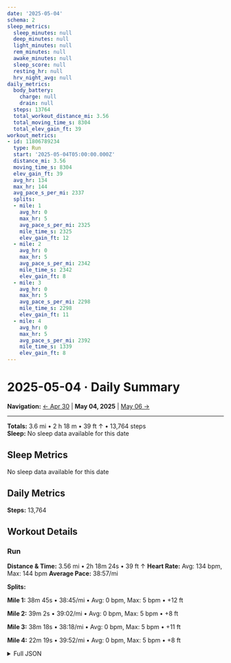 ```yaml
---
date: '2025-05-04'
schema: 2
sleep_metrics:
  sleep_minutes: null
  deep_minutes: null
  light_minutes: null
  rem_minutes: null
  awake_minutes: null
  sleep_score: null
  resting_hr: null
  hrv_night_avg: null
daily_metrics:
  body_battery:
    charge: null
    drain: null
  steps: 13764
  total_workout_distance_mi: 3.56
  total_moving_time_s: 8304
  total_elev_gain_ft: 39
workout_metrics:
- id: 11806789234
  type: Run
  start: '2025-05-04T05:00:00.000Z'
  distance_mi: 3.56
  moving_time_s: 8304
  elev_gain_ft: 39
  avg_hr: 134
  max_hr: 144
  avg_pace_s_per_mi: 2337
  splits:
  - mile: 1
    avg_hr: 0
    max_hr: 5
    avg_pace_s_per_mi: 2325
    mile_time_s: 2325
    elev_gain_ft: 12
  - mile: 2
    avg_hr: 0
    max_hr: 5
    avg_pace_s_per_mi: 2342
    mile_time_s: 2342
    elev_gain_ft: 8
  - mile: 3
    avg_hr: 0
    max_hr: 5
    avg_pace_s_per_mi: 2298
    mile_time_s: 2298
    elev_gain_ft: 11
  - mile: 4
    avg_hr: 0
    max_hr: 5
    avg_pace_s_per_mi: 2392
    mile_time_s: 1339
    elev_gain_ft: 8
---
```

# 2025-05-04 · Daily Summary

**Navigation:** [← Apr 30](../04/30) | **May 04, 2025** | [May 06 →](06)

---
**Totals:** 3.6 mi • 2 h 18 m • 39 ft ↑ • 13,764 steps  
**Sleep:** No sleep data available for this date

## Sleep Metrics
No sleep data available for this date

## Daily Metrics
**Steps:** 13,764

## Workout Details
### Run
**Distance & Time:** 3.56 mi • 2h 18m 24s • 39 ft ↑
**Heart Rate:** Avg: 134 bpm, Max: 144 bpm
**Average Pace:** 38:57/mi

**Splits:**

**Mile 1:** 38m 45s • 38:45/mi • Avg: 0 bpm, Max: 5 bpm • +12 ft

**Mile 2:** 39m 2s • 39:02/mi • Avg: 0 bpm, Max: 5 bpm • +8 ft

**Mile 3:** 38m 18s • 38:18/mi • Avg: 0 bpm, Max: 5 bpm • +11 ft

**Mile 4:** 22m 19s • 39:52/mi • Avg: 0 bpm, Max: 5 bpm • +8 ft



<details>
<summary>Full JSON</summary>

```json
{
  "date": "2025-05-04",
  "schema": 2,
  "sleep_metrics": {
    "sleep_minutes": null,
    "deep_minutes": null,
    "light_minutes": null,
    "rem_minutes": null,
    "awake_minutes": null,
    "sleep_score": null,
    "resting_hr": null,
    "hrv_night_avg": null
  },
  "daily_metrics": {
    "body_battery": {
      "charge": null,
      "drain": null
    },
    "steps": 13764,
    "total_workout_distance_mi": 3.56,
    "total_moving_time_s": 8304,
    "total_elev_gain_ft": 39
  },
  "workout_metrics": [
    {
      "id": 11806789234,
      "type": "Run",
      "start": "2025-05-04T05:00:00.000Z",
      "distance_mi": 3.56,
      "moving_time_s": 8304,
      "elev_gain_ft": 39,
      "avg_hr": 134,
      "max_hr": 144,
      "avg_pace_s_per_mi": 2337,
      "splits": [
        {
          "mile": 1,
          "avg_hr": 0,
          "max_hr": 5,
          "avg_pace_s_per_mi": 2325,
          "mile_time_s": 2325,
          "elev_gain_ft": 12
        },
        {
          "mile": 2,
          "avg_hr": 0,
          "max_hr": 5,
          "avg_pace_s_per_mi": 2342,
          "mile_time_s": 2342,
          "elev_gain_ft": 8
        },
        {
          "mile": 3,
          "avg_hr": 0,
          "max_hr": 5,
          "avg_pace_s_per_mi": 2298,
          "mile_time_s": 2298,
          "elev_gain_ft": 11
        },
        {
          "mile": 4,
          "avg_hr": 0,
          "max_hr": 5,
          "avg_pace_s_per_mi": 2392,
          "mile_time_s": 1339,
          "elev_gain_ft": 8
        }
      ]
    }
  ]
}
```
</details>
